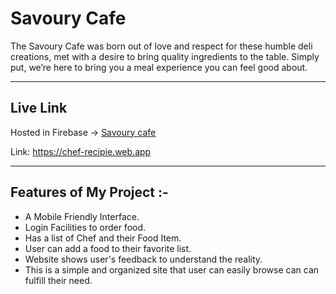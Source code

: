 # Savoury Cafe

 The Savoury Cafe was born out of love and respect for these humble deli creations, met with a desire to bring quality ingredients to the table. Simply put, we’re here to bring you a meal experience you can feel good about.

---

## Live Link
Hosted in Firebase -> [Savoury cafe](https://chef-recipie.web.app)

Link: https://chef-recipie.web.app

--- 
## Features of My Project :-
 * A Mobile Friendly Interface.
 * Login Facilities to order food.
 * Has a list of Chef and their Food Item.
 * User can add a food to their favorite list.
 * Website shows user's feedback to understand the reality.
 * This is a simple and organized site that user can easily browse can can fulfill their need.

